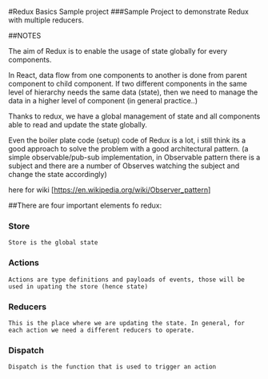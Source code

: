 #Redux Basics Sample project
###Sample Project to demonstrate Redux with multiple reducers. 

##NOTES

The aim of Redux is to enable the usage of state globally for every components.

In React, data flow from one components to another is done from parent component to child component.
If two different components in the same level of hierarchy needs the same data (state), then we need to manage the data 
in a higher level of component (in general practice..)

Thanks to redux, we have a global management of state and all components able to read and update the state globally.

Even the boiler plate code (setup) code of Redux is a lot, i still think its a good approach to solve the problem with a
good architectural pattern. (a simple observable/pub-sub implementation, in Observable pattern there is a subject 
and there are a number of Observes watching the subject and change the state accordingly)

here for wiki [https://en.wikipedia.org/wiki/Observer_pattern]

##There are four important elements fo redux:


### Store
`Store is the global state`

### Actions
`Actions are type definitions and payloads of events, those will be used in upating the store (hence state)`

### Reducers
`This is the place where we are updating the state. In general, for each action we need a different reducers to operate.`

### Dispatch
`Dispatch is the function that is used to trigger an action`

 